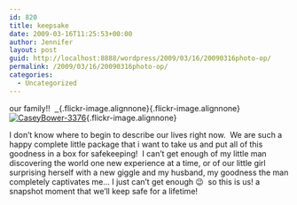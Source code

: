 ```yaml
---
id: 820
title: keepsake
date: 2009-03-16T11:25:53+00:00
author: Jennifer
layout: post
guid: http://localhost:8888/wordpress/2009/03/16/20090316photo-op/
permalink: /2009/03/16/20090316photo-op/
categories:
  - Uncategorized
---
```

our family!!  [  ](http://www.flickr.com/photos/jenniferandJennifers_photos/3321393206/ "CaseyBower-3369"){.flickr-image.alignnone}[](http://www.flickr.com/photos/jenniferandJennifers_photos/3320581369/ "CaseyBower-3273"){.flickr-image.alignnone}[![CaseyBower-3376](http://farm4.static.flickr.com/3554/3321394200_7dc375388b_m.jpg)](http://www.flickr.com/photos/jenniferandJennifers_photos/3321394200/ "CaseyBower-3376"){.flickr-image.alignnone}
  
I don&#8217;t know where to begin to describe our lives right now.  We are such a happy complete little package that i want to take us and put all of this goodness in a box for safekeeping!  I can&#8217;t get enough of my little man discovering the world one new experience at a time, or of our little girl surprising herself with a new giggle and my husband, my goodness the man completely captivates me&#8230; I just can&#8217;t get enough 😉  so this is us! a snapshot moment that we&#8217;ll keep safe for a lifetime!